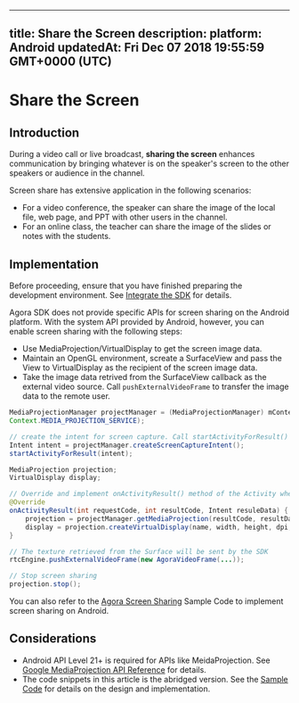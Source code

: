
---
title: Share the Screen
description: 
platform: Android
updatedAt: Fri Dec 07 2018 19:55:59 GMT+0000 (UTC)
---
# Share the Screen
## Introduction
During a video call or live broadcast, **sharing the screen** enhances communication by bringing whatever is on the speaker's screen to the other speakers or audience in the channel.

Screen share has extensive application in the following scenarios:

- For a video conference, the speaker can share the image of the local file, web page, and PPT with other users in the channel.
- For an online class, the teacher can share the image of the slides or notes with the students.

## Implementation

Before proceeding, ensure that you have finished preparing the development environment. See [Integrate the SDK](../../en/Interactive%20Broadcast/android_video.md) for details.

Agora SDK does not provide specific APIs for screen sharing on the Android platform. With the system API provided by Android, however, you can enable screen sharing with the following steps:
- Use MediaProjection/VirtualDisplay to get the screen image data.
- Maintain an OpenGL environment, screate a SurfaceView and pass the View to VirtualDisplay as the recipient of the screen image data.
- Take the image data retrived from the SurfaceView callback as the external video source. Call `pushExternalVideoFrame` to transfer the image data to the remote user.

```java
MediaProjectionManager projectManager = (MediaProjectionManager) mContext.getSystemService(
Context.MEDIA_PROJECTION_SERVICE);

// create the intent for screen capture. Call startActivityForResult() to use the sharing funciton
Intent intent = projectManager.createScreenCaptureIntent();
startActivityForResult(intent);

MediaProjection projection;
VirtualDisplay display;

// Override and implement onActivityResult() method of the Activity where you just called startActivityForResult()
@Override
onActivityResult(int requestCode, int resultCode, Intent resuleData) {
    projection = projectManager.getMediaProjection(resultCode, resultData);
    display = projection.createVirtualDisplay(name, width, height, dpi, flags, surface, callback, handler);
}

// The texture retrieved from the Surface will be sent by the SDK
rtcEngine.pushExternalVideoFrame(new AgoraVideoFrame(...));

// Stop screen sharing
projection.stop();
```

You can also refer to the [Agora Screen Sharing](https://github.com/AgoraIO/Advanced-Video/tree/master/Screensharing/Agora-Screen-Sharing-Android#agora-screen-sharing-android) Sample Code to implement screen sharing on Android.

## Considerations

- Android API Level 21+ is required for APIs like MeidaProjection. See [Google MediaProjection API  Reference](https://developer.android.com/reference/android/media/projection/MediaProjection) for details.
- The code snippets in this article is the abridged version. See the [Sample Code](https://github.com/AgoraIO/Advanced-Video/tree/master/Screensharing/Agora-Screen-Sharing-Android#agora-screen-sharing-android) for details on the design and implementation.
